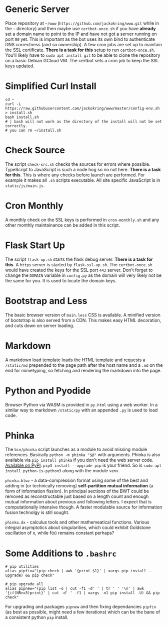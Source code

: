 # Generic Server

Place repository at `~/www` (`https://github.com/jackokring/www.git` while in the `~` directory) and then maybe use `certbot-once.sh` if you have **already** set a domain name to point to the IP and have not got a server running on port `80` yet. This is important as the bot uses its own bind to authenticate DNS correctness (and so ownership). A few cron jobs are set up to maintain the SSL certificate. **There is a task for this** setup to run `certbot-once.sh`. You'll likely have to `sudo apt install git` to be able to clone the repository on a basic Debian GCloud VM. The certbot sets a cron job to keep the SSL keys updated.

# Simplified Curl Install

```
cd ~
curl -L https://raw.githubusercontent.com/jackokring/www/master/config-env.sh > install.sh
bash install.sh
# | bash will not work as the directory of the install will not be set correctly.
# you can rm ~/install.sh
```

# Check Source

The script `check-src.sh` checks the sources for errors where possible. TypeScript to JavaScript is such a node hog so no not here. **There is a task for this**. This is where any checks before launch are performed. For example it makes all `.sh` scripts executable. All site specific JavaScript is in `static/js/main.js`.

# Cron Monthly

A monthly check on the SSL keys is performed in `cron-monthly.sh` and any other monthly maintainance can be added in this script.

# Flask Start Up

The script `flask-up.sh` starts the flask debug server. **There is a task for this**. A `https` server is started by `flask-ssl-up.sh`. The `certbot-once.sh` would have created the keys for the SSL port `443` server. Don't forget to change the `DOMAIN` variable in `config.py` as the domain will very likely not be the same for you. It is used to locate the domain keys.

# Bootstrap and Less

The basic browser version of `main.less` CSS is available. A minified version of bootstrap is also served from a CDN. This makes easy HTML decoration, and cuts down on server loading.

# Markdown

A markdown load template loads the HTML template and requests a `/static/md` prepended to the page path after the host name and a `.md` on the end for mimetyping, so fetching and rendering the markdown into the page.

# Python and Pyodide

Browser Python via WASM is provided in `py.html` using a web worker. In a similar way to markdown `/static/py` with an appended `.py` is used to load code.

# Phinka

The `bin/phinka` script launches as a module to avoid missing module references. Basically `python -m phinka "$@"` with arguments. Phinka is also available via `pip install phinka` if you don't need the web server code. [Available on PyPI](https://pypi.org/project/phinka/). `pip3 install --upgrade pip` is your friend. So is `sudo apt install python-is-python3` along with the module `venv`.

`phinka.blwz` - a data-compression format using some of the best and adding in (or technically removing) **self-partition mutual information** (a form of information fission). In principal sections of the BWT could be removed as reconstructable just based on a length count and enough mutual information about previous and following letters. I expect that is computationally intensive though. A faster modulable source for information fusion technolgy is still sought.

`phinka.dx` - calculus tools and other mathemeatical functions. Various integral asymptotics about singularities, which could exhibit Goldstone oscillation of x, while f(x) remains constant perhaps?

# Some Additions to `.bashrc`

```
# pip utilities
alias pipfix="(pip check | awk '{print $1}' | xargs pip install --upgrade) && pip check"

# pip upgrade all
alias pipnew="(pip list -o | cut -f1 -d' ' | tr ' ' '\n' | awk '{if(NR>=3)print}' | cut -d' ' -f1 | xargs -n1 pip install -U) && pip check"
```
For upgrading and packages `pipnew` and then fixing dependancies `pipfix` (as best as possible, might need a few iterations) which can be the bane of a consistent python `pip` install.

